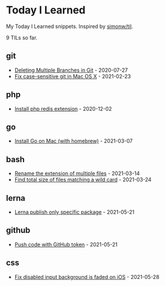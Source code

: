 # Today I Learned

My Today I Learned snippets. Inspired by [simonw/til](https://github.com/simonw/til).

<!-- count starts -->9<!-- count ends --> TILs so far.

<!-- index starts -->
## git

* [Deleting Multiple Branches in Git](https://github.com/sinchang/til/blob/master/git/deleteing-multiple-branches.md) - 2020-07-27
* [Fix case-sensitive git in Mac OS X](https://github.com/sinchang/til/blob/master/git/case-sensitive-git-in-macos.md) - 2021-02-23

## php

* [Install php redis extension](https://github.com/sinchang/til/blob/master/php/install-php-redis-extension.md) - 2020-12-02

## go

* [Install Go on Mac (with homebrew)](https://github.com/sinchang/til/blob/master/go/install-go-on-mac.md) - 2021-03-07

## bash

* [Rename the extension of multiple files](https://github.com/sinchang/til/blob/master/bash/rename-the-extension-of-multiple-files.md) - 2021-03-14
* [Find total size of files matching a wild card](https://github.com/sinchang/til/blob/master/bash/find-total-size-of-files-matching-a-wild-card.md) - 2021-03-24

## lerna

* [Lerna publish only specific package](https://github.com/sinchang/til/blob/master/lerna/lerna-publish-only-specific-package.md) - 2021-05-21

## github

* [Push code with GitHub token](https://github.com/sinchang/til/blob/master/github/push-with-token.md) - 2021-05-21

## css

* [Fix disabled input background is faded on iOS](https://github.com/sinchang/til/blob/master/css/disabled-input-bg-issue.md) - 2021-05-28
<!-- index ends -->
